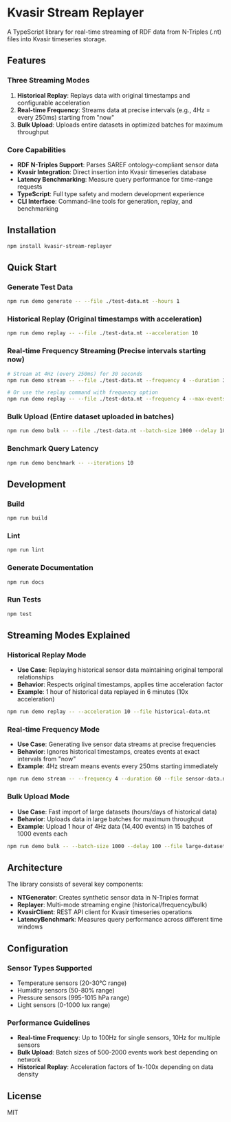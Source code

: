 # Kvasir Stream Replayer

A TypeScript library for real-time streaming of RDF data from N-Triples (.nt) files into Kvasir timeseries storage.

## Features

### Three Streaming Modes
1. **Historical Replay**: Replays data with original timestamps and configurable acceleration
2. **Real-time Frequency**: Streams data at precise intervals (e.g., 4Hz = every 250ms) starting from "now"
3. **Bulk Upload**: Uploads entire datasets in optimized batches for maximum throughput

### Core Capabilities
- **RDF N-Triples Support**: Parses SAREF ontology-compliant sensor data
- **Kvasir Integration**: Direct insertion into Kvasir timeseries database
- **Latency Benchmarking**: Measure query performance for time-range requests
- **TypeScript**: Full type safety and modern development experience
- **CLI Interface**: Command-line tools for generation, replay, and benchmarking

## Installation

```bash
npm install kvasir-stream-replayer
```

## Quick Start

### Generate Test Data
```bash
npm run demo generate -- --file ./test-data.nt --hours 1
```

### Historical Replay (Original timestamps with acceleration)
```bash
npm run demo replay -- --file ./test-data.nt --acceleration 10
```

### Real-time Frequency Streaming (Precise intervals starting now)
```bash
# Stream at 4Hz (every 250ms) for 30 seconds
npm run demo stream -- --file ./test-data.nt --frequency 4 --duration 30

# Or use the replay command with frequency option
npm run demo replay -- --file ./test-data.nt --frequency 4 --max-events 120
```

### Bulk Upload (Entire dataset uploaded in batches)
```bash
npm run demo bulk -- --file ./test-data.nt --batch-size 1000 --delay 100
```

### Benchmark Query Latency
```bash
npm run demo benchmark -- --iterations 10
```

## Development

### Build
```bash
npm run build
```

### Lint
```bash
npm run lint
```

### Generate Documentation
```bash
npm run docs
```

### Run Tests
```bash
npm test
```

## Streaming Modes Explained

### Historical Replay Mode
- **Use Case**: Replaying historical sensor data maintaining original temporal relationships
- **Behavior**: Respects original timestamps, applies time acceleration factor
- **Example**: 1 hour of historical data replayed in 6 minutes (10x acceleration)
```bash
npm run demo replay -- --acceleration 10 --file historical-data.nt
```

### Real-time Frequency Mode  
- **Use Case**: Generating live sensor data streams at precise frequencies
- **Behavior**: Ignores historical timestamps, creates events at exact intervals from "now"
- **Example**: 4Hz stream means events every 250ms starting immediately
```bash
npm run demo stream -- --frequency 4 --duration 60 --file sensor-data.nt
```

### Bulk Upload Mode
- **Use Case**: Fast import of large datasets (hours/days of historical data)
- **Behavior**: Uploads data in large batches for maximum throughput
- **Example**: Upload 1 hour of 4Hz data (14,400 events) in 15 batches of 1000 events each
```bash
npm run demo bulk -- --batch-size 1000 --delay 100 --file large-dataset.nt
```

## Architecture

The library consists of several key components:

- **NTGenerator**: Creates synthetic sensor data in N-Triples format
- **Replayer**: Multi-mode streaming engine (historical/frequency/bulk)
- **KvasirClient**: REST API client for Kvasir timeseries operations
- **LatencyBenchmark**: Measures query performance across different time windows

## Configuration

### Sensor Types Supported
- Temperature sensors (20-30°C range)
- Humidity sensors (50-80% range)  
- Pressure sensors (995-1015 hPa range)
- Light sensors (0-1000 lux range)

### Performance Guidelines
- **Real-time Frequency**: Up to 100Hz for single sensors, 10Hz for multiple sensors
- **Bulk Upload**: Batch sizes of 500-2000 events work best depending on network
- **Historical Replay**: Acceleration factors of 1x-100x depending on data density

## License

MIT